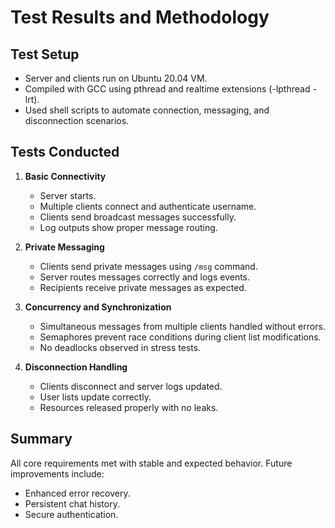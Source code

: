 # Test Results and Methodology

## Test Setup

- Server and clients run on Ubuntu 20.04 VM.
- Compiled with GCC using pthread and realtime extensions (-lpthread -lrt).
- Used shell scripts to automate connection, messaging, and disconnection scenarios.

## Tests Conducted

1. **Basic Connectivity**
   - Server starts.
   - Multiple clients connect and authenticate username.
   - Clients send broadcast messages successfully.
   - Log outputs show proper message routing.

2. **Private Messaging**
   - Clients send private messages using `/msg` command.
   - Server routes messages correctly and logs events.
   - Recipients receive private messages as expected.

3. **Concurrency and Synchronization**
   - Simultaneous messages from multiple clients handled without errors.
   - Semaphores prevent race conditions during client list modifications.
   - No deadlocks observed in stress tests.

4. **Disconnection Handling**
   - Clients disconnect and server logs updated.
   - User lists update correctly.
   - Resources released properly with no leaks.

## Summary

All core requirements met with stable and expected behavior. Future improvements include:

- Enhanced error recovery.
- Persistent chat history.
- Secure authentication.

